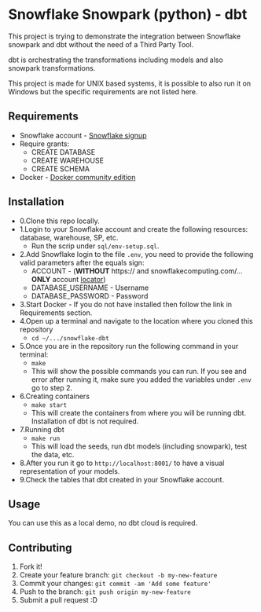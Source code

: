 # Snowflake Snowpark (python) - dbt

This project is trying to demonstrate the integration between Snowflake snowpark and dbt without the need of a Third Party Tool.

dbt is orchestrating the transformations including models and also snowpark transformations.

This project is made for UNIX based systems, it is possible to also run it on Windows but the specific requirements are not listed here.


## Requirements

* Snowflake account - [Snowflake signup](https://signup.snowflake.com/) 
* Require grants:
  * CREATE DATABASE
  * CREATE WAREHOUSE
  * CREATE SCHEMA
* Docker - [Docker community edition](https://hub.docker.com/search/?type=edition&offering=community)

## Installation
* 0.Clone this repo locally.
* 1.Login to your Snowflake account and create the following resources: database, warehouse, SP, etc.
  * Run the scrip under `sql/env-setup.sql`.
* 2.Add Snowflake login to the file `.env`, you need to provide the following valid parameters after the equals sign:
  * ACCOUNT - (**WITHOUT** https:// and snowflakecomputing.com/... **ONLY** account [locator](https://docs.snowflake.com/en/user-guide/admin-account-identifier.html)) 
  * DATABASE_USERNAME - Username
  * DATABASE_PASSWORD - Password
* 3.Start Docker - If you do not have installed then follow the link in Requirements section.
* 4.Open up a terminal and navigate to the location where you cloned this repository 
  * `cd ~/.../snowflake-dbt`
* 5.Once you are in the repository run the following command in your terminal: 
  * `make`
  * This will show the possible commands you can run. If you see and error after running it, make sure you added the variables under `.env` go to step 2.
* 6.Creating containers
  * `make start` 
  * This will create the containers from where you will be running dbt. Installation of dbt is not required.
* 7.Running dbt
  * `make run` 
  * This will load the seeds, run dbt models (including snowpark), test the data, etc.
* 8.After you run it go to `http://localhost:8001/` to have a visual representation of your models.
* 9.Check the tables that dbt created in your Snowflake account.

## Usage

You can use this as a local demo, no dbt cloud is required.

## Contributing

1. Fork it!
2. Create your feature branch: `git checkout -b my-new-feature`
3. Commit your changes: `git commit -am 'Add some feature'`
4. Push to the branch: `git push origin my-new-feature`
5. Submit a pull request :D

